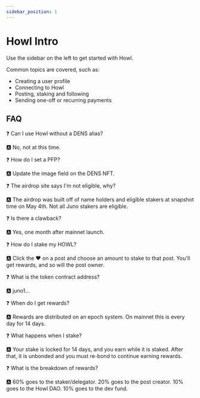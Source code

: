 ```yaml
---
sidebar_position: 1
---
```


# Howl Intro

Use the sidebar on the left to get started with Howl.

Common topics are covered, such as:

- Creating a user profile
- Connecting to Howl
- Posting, staking and following
- Sending one-off or recurring payments

## FAQ

❓ Can I use Howl without a DENS alias?

🅰️ No, not at this time.


❓ How do I set a PFP?

🅰️ Update the image field on the DENS NFT.


❓ The airdrop site says I'm not eligible, why?

🅰️ The airdrop was built off of name holders and eligible stakers at snapshot time on May 4th. Not all Juno stakers are eligible.


❓ Is there a clawback?

🅰️ Yes, one month after mainnet launch.


❓ How do I stake my HOWL?

🅰️ Click the ❤️ on a post and choose an amount to stake to that post. You'll get rewards, and so will the post owner.


❓ What is the token contract address?

🅰️ juno1...


❓ When do I get rewards?

🅰️ Rewards are distributed on an epoch system. On mainnet this is every day for 14 days.


❓ What happens when I stake?

🅰️ Your stake is locked for 14 days, and you earn while it is staked. After that, it is unbonded and you must re-bond to continue earning rewards.


❓ What is the breakdown of rewards?

🅰️ 60% goes to the staker/delegator. 20% goes to the post creator. 10% goes to the Howl DAO. 10% goes to the dev fund.

